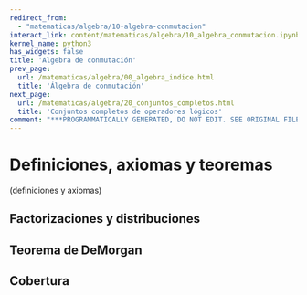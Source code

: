 ```yaml
---
redirect_from:
  - "matematicas/algebra/10-algebra-conmutacion"
interact_link: content/matematicas/algebra/10_algebra_conmutacion.ipynb
kernel_name: python3
has_widgets: false
title: 'Algebra de conmutación'
prev_page:
  url: /matematicas/algebra/00_algebra_indice.html
  title: 'Álgebra de conmutación'
next_page:
  url: /matematicas/algebra/20_conjuntos_completos.html
  title: 'Conjuntos completos de operadores lógicos'
comment: "***PROGRAMMATICALLY GENERATED, DO NOT EDIT. SEE ORIGINAL FILES IN /content***"
---
```

# **Definiciones, axiomas y teoremas**



(definiciones y axiomas)



## Factorizaciones y distribuciones



## Teorema de DeMorgan



## Cobertura

